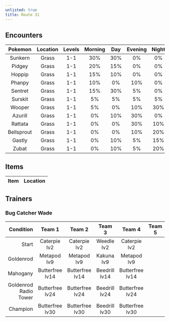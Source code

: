 ```yaml
---
unlisted: true
title: Route 31
---
```

## Encounters

| Pokemon | Location | Levels | Morning | Day | Evening | Night |
|:---:|:---:|:---:|:---:|:---:|:---:|:---:|
| Sunkern | Grass | 1-1 | 30% | 30% | 0% | 0% |
| Pidgey | Grass | 1-1 | 20% | 15% | 0% | 0% |
| Hoppip | Grass | 1-1 | 15% | 10% | 0% | 0% |
| Phanpy | Grass | 1-1 | 10% | 0% | 10% | 0% |
| Sentret | Grass | 1-1 | 15% | 30% | 5% | 0% |
| Surskit | Grass | 1-1 | 5% | 5% | 5% | 5% |
| Wooper | Grass | 1-1 | 5% | 0% | 10% | 30% |
| Azurill | Grass | 1-1 | 0% | 10% | 30% | 0% |
| Rattata | Grass | 1-1 | 0% | 0% | 30% | 10% |
| Bellsprout | Grass | 1-1 | 0% | 0% | 10% | 20% |
| Gastly | Grass | 1-1 | 0% | 10% | 5% | 15% |
| Zubat | Grass | 1-1 | 0% | 10% | 5% | 20% |

## Items

| Item | Location |
|---:|:---|

## Trainers
### Bug Catcher Wade

| Condition | Team 1 | Team 2 | Team 3 | Team 4 | Team 5 | Team 6 |
|---:|:---:|:---:|:---:|:---:|:---:|:---:|
| Start | Caterpie lv2 | Caterpie lv2 | Weedle lv2 | Caterpie lv2 | | |
| Goldenrod | Metapod lv9 | Metapod lv9 | Kakuna lv9 | Metapod lv9 | | |
| Mahogany | Butterfree lv14 | Butterfree lv14 | Beedrill lv14 | Butterfree lv14 | | |
| Goldenrod Radio Tower | Butterfree lv24 | Butterfree lv24 | Beedrill lv24 | Butterfree lv24 | | |
| Champion | Butterfree lv30 | Butterfree lv30 | Beedrill lv30 | Butterfree lv30 | | |
